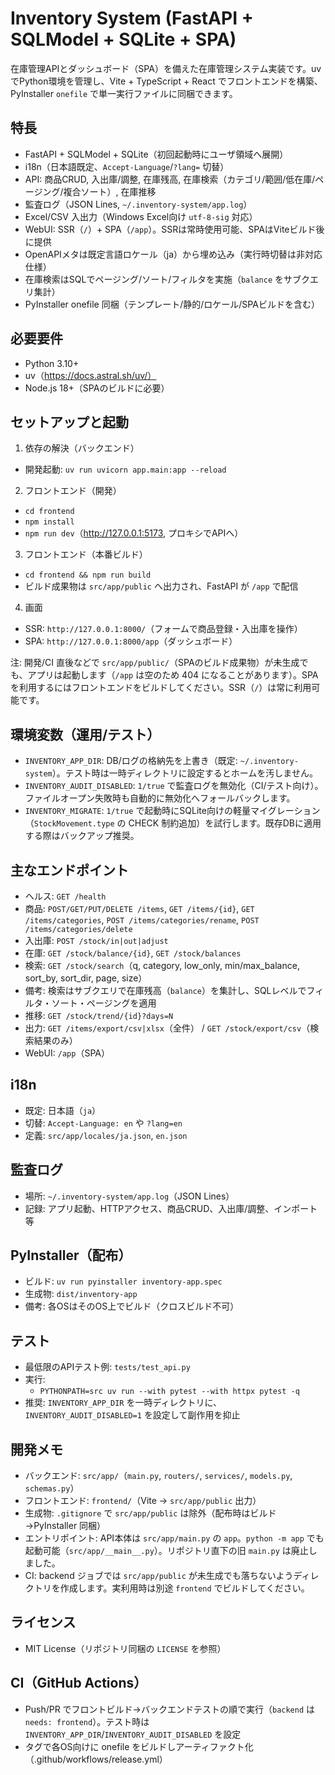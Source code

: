 # Inventory System (FastAPI + SQLModel + SQLite + SPA)

在庫管理APIとダッシュボード（SPA）を備えた在庫管理システム実装です。uv でPython環境を管理し、Vite + TypeScript + React でフロントエンドを構築、PyInstaller `onefile` で単一実行ファイルに同梱できます。

## 特長
- FastAPI + SQLModel + SQLite（初回起動時にユーザ領域へ展開）
- i18n（日本語既定、`Accept-Language`/`?lang=` 切替）
- API: 商品CRUD, 入出庫/調整, 在庫残高, 在庫検索（カテゴリ/範囲/低在庫/ページング/複合ソート）, 在庫推移
- 監査ログ（JSON Lines, `~/.inventory-system/app.log`）
- Excel/CSV 入出力（Windows Excel向け `utf-8-sig` 対応）
- WebUI: SSR（`/`）+ SPA（`/app`）。SSRは常時使用可能、SPAはViteビルド後に提供
- OpenAPIメタは既定言語ロケール（ja）から埋め込み（実行時切替は非対応仕様）
- 在庫検索はSQLでページング/ソート/フィルタを実施（`balance` をサブクエリ集計）
- PyInstaller onefile 同梱（テンプレート/静的/ロケール/SPAビルドを含む）

## 必要要件
- Python 3.10+
- uv（https://docs.astral.sh/uv/）
- Node.js 18+（SPAのビルドに必要）

## セットアップと起動
1) 依存の解決（バックエンド）
- 開発起動: `uv run uvicorn app.main:app --reload`

2) フロントエンド（開発）
- `cd frontend`
- `npm install`
- `npm run dev`（http://127.0.0.1:5173, プロキシでAPIへ）

3) フロントエンド（本番ビルド）
- `cd frontend && npm run build`
- ビルド成果物は `src/app/public` へ出力され、FastAPI が `/app` で配信

4) 画面
- SSR: `http://127.0.0.1:8000/`（フォームで商品登録・入出庫を操作）
- SPA: `http://127.0.0.1:8000/app`（ダッシュボード）

注: 開発/CI 直後などで `src/app/public/`（SPAのビルド成果物）が未生成でも、アプリは起動します（`/app` は空のため 404 になることがあります）。SPA を利用するにはフロントエンドをビルドしてください。SSR（`/`）は常に利用可能です。

## 環境変数（運用/テスト）
- `INVENTORY_APP_DIR`: DB/ログの格納先を上書き（既定: `~/.inventory-system`）。テスト時は一時ディレクトリに設定するとホームを汚しません。
- `INVENTORY_AUDIT_DISABLED`: `1/true` で監査ログを無効化（CI/テスト向け）。ファイルオープン失敗時も自動的に無効化へフォールバックします。
- `INVENTORY_MIGRATE`: `1/true` で起動時にSQLite向けの軽量マイグレーション（`StockMovement.type` の CHECK 制約追加）を試行します。既存DBに適用する際はバックアップ推奨。

## 主なエンドポイント
- ヘルス: `GET /health`
- 商品: `POST/GET/PUT/DELETE /items`, `GET /items/{id}`, `GET /items/categories`, `POST /items/categories/rename`, `POST /items/categories/delete`
- 入出庫: `POST /stock/in|out|adjust`
- 在庫: `GET /stock/balance/{id}`, `GET /stock/balances`
- 検索: `GET /stock/search`（q, category, low_only, min/max_balance, sort_by, sort_dir, page, size）
- 備考: 検索はサブクエリで在庫残高（`balance`）を集計し、SQLレベルでフィルタ・ソート・ページングを適用
- 推移: `GET /stock/trend/{id}?days=N`
- 出力: `GET /items/export/csv|xlsx`（全件） / `GET /stock/export/csv`（検索結果のみ）
- WebUI: `/app`（SPA）

## i18n
- 既定: 日本語（`ja`）
- 切替: `Accept-Language: en` や `?lang=en`
- 定義: `src/app/locales/ja.json`, `en.json`

## 監査ログ
- 場所: `~/.inventory-system/app.log`（JSON Lines）
- 記録: アプリ起動、HTTPアクセス、商品CRUD、入出庫/調整、インポート等

## PyInstaller（配布）
- ビルド: `uv run pyinstaller inventory-app.spec`
- 生成物: `dist/inventory-app`
- 備考: 各OSはそのOS上でビルド（クロスビルド不可）

## テスト
- 最低限のAPIテスト例: `tests/test_api.py`
- 実行:
  - `PYTHONPATH=src uv run --with pytest --with httpx pytest -q`
- 推奨: `INVENTORY_APP_DIR` を一時ディレクトリに、`INVENTORY_AUDIT_DISABLED=1` を設定して副作用を抑止

## 開発メモ
- バックエンド: `src/app/`（`main.py`, `routers/`, `services/`, `models.py`, `schemas.py`）
- フロントエンド: `frontend/`（Vite -> `src/app/public` 出力）
- 生成物: `.gitignore` で `src/app/public` は除外（配布時はビルド→PyInstaller 同梱）
 - エントリポイント: API本体は `src/app/main.py` の `app`。`python -m app` でも起動可能（`src/app/__main__.py`）。リポジトリ直下の旧 `main.py` は廃止しました。
 - CI: backend ジョブでは `src/app/public` が未生成でも落ちないようディレクトリを作成します。実利用時は別途 `frontend` でビルドしてください。

## ライセンス
- MIT License（リポジトリ同梱の `LICENSE` を参照）

## CI（GitHub Actions）
- Push/PR でフロントビルド→バックエンドテストの順で実行（`backend` は `needs: frontend`）。テスト時は `INVENTORY_APP_DIR`/`INVENTORY_AUDIT_DISABLED` を設定
- タグで各OS向けに onefile をビルドしアーティファクト化（.github/workflows/release.yml）
